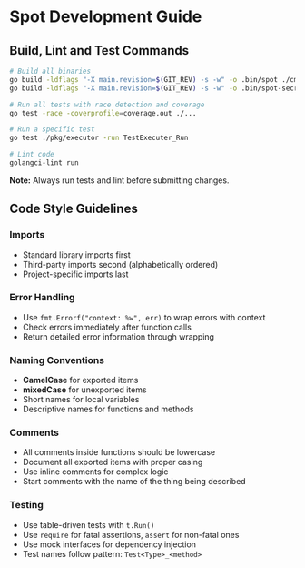 # Spot Development Guide

## Build, Lint and Test Commands
```bash
# Build all binaries
go build -ldflags "-X main.revision=$(GIT_REV) -s -w" -o .bin/spot ./cmd/spot
go build -ldflags "-X main.revision=$(GIT_REV) -s -w" -o .bin/spot-secrets ./cmd/secrets

# Run all tests with race detection and coverage
go test -race -coverprofile=coverage.out ./...

# Run a specific test
go test ./pkg/executor -run TestExecuter_Run

# Lint code
golangci-lint run
```

**Note:** Always run tests and lint before submitting changes.

## Code Style Guidelines

### Imports
- Standard library imports first
- Third-party imports second (alphabetically ordered)
- Project-specific imports last

### Error Handling
- Use `fmt.Errorf("context: %w", err)` to wrap errors with context
- Check errors immediately after function calls
- Return detailed error information through wrapping

### Naming Conventions
- **CamelCase** for exported items
- **mixedCase** for unexported items
- Short names for local variables
- Descriptive names for functions and methods

### Comments
- All comments inside functions should be lowercase
- Document all exported items with proper casing
- Use inline comments for complex logic
- Start comments with the name of the thing being described

### Testing
- Use table-driven tests with `t.Run()`
- Use `require` for fatal assertions, `assert` for non-fatal ones
- Use mock interfaces for dependency injection
- Test names follow pattern: `Test<Type>_<method>`